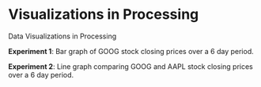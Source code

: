Visualizations in Processing
=========================

Data Visualizations in Processing

**Experiment 1**: Bar graph of GOOG stock closing prices over a 6 day period.

**Experiment 2**: Line graph comparing GOOG and AAPL stock closing prices over a 6 day period.
